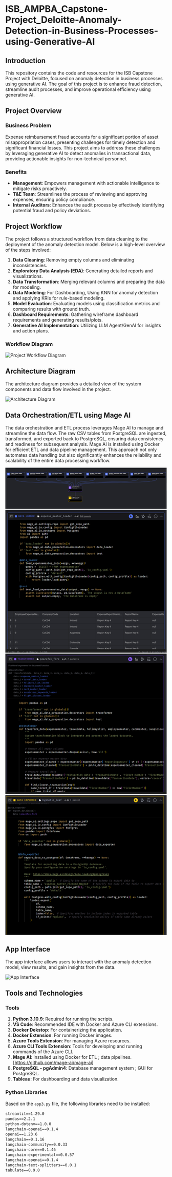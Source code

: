# ISB_AMPBA_Capstone-Project_Deloitte-Anomaly-Detection-in-Business-Processes-using-Generative-AI

## Introduction
This repository contains the code and resources for the ISB Capstone Project with Deloitte, focused on anomaly detection in business processes using generative AI. The goal of this project is to enhance fraud detection, streamline audit processes, and improve operational efficiency using generative AI.

## Project Overview
### Business Problem
Expense reimbursement fraud accounts for a significant portion of asset misappropriation cases, presenting challenges for timely detection and significant financial losses. This project aims to address these challenges by leveraging generative AI to detect anomalies in transactional data, providing actionable insights for non-technical personnel.

### Benefits
- **Management**: Empowers management with actionable intelligence to mitigate risks proactively.
- **T&E Team**: Streamlines the process of reviewing and approving expenses, ensuring policy compliance.
- **Internal Auditors**: Enhances the audit process by effectively identifying potential fraud and policy deviations.

## Project Workflow
The project follows a structured workflow from data cleaning to the deployment of the anomaly detection model. Below is a high-level overview of the steps involved:

1. **Data Cleaning**: Removing empty columns and eliminating inconsistencies.
2. **Exploratory Data Analysis (EDA)**: Generating detailed reports and visualizations.
3. **Data Transformation**: Merging relevant columns and preparing the data for modeling.
4. **Data Modeling**: For Dashboarding, Using KNN for anomaly detection and applying KRIs for rule-based modeling. 
5. **Model Evaluation**: Evaluating models using classification metrics and comparing results with ground truth.
6. **Dashboard Requirements**: Gathering wireframe dashboard requirements and generating results/plots.
7. **Generative AI Implementation**: Utilizing LLM Agent/GenAI for insights and action plans.

### Workflow Diagram
![Project Workflow Diagram](https://github.com/adarshb3/ISB_AMPBA_Capstone-Project_Deloitte-Anomlay-Detection-in-Business-Processes-using-Generative-AI/blob/main/images/Workflow%20diagram.12.png)

## Architecture Diagram
The architecture diagram provides a detailed view of the system components and data flow involved in the project.

![Architecture Diagram](https://github.com/adarshb3/ISB_AMPBA_Capstone-Project_Deloitte-Anomlay-Detection-in-Business-Processes-using-Generative-AI/blob/main/images/Architecture%20Diagram.drawio%20(2).png)

## Data Orchestration/ETL using Mage AI
The data orchestration and ETL process leverages Mage AI to manage and streamline the data flow. The raw CSV tables from PostgreSQL are ingested, transformed, and exported back to PostgreSQL, ensuring data consistency and readiness for subsequent analysis. Mage AI is installed using Docker for efficient ETL and data pipeline management. This approach not only automates data handling but also significantly enhances the reliability and scalability of the entire data processing workflow.

![Mage AI](https://github.com/adarshb3/ISB_AMPBA_Capstone-Project_Deloitte--Anomaly-Detection-in-Business-Processes-using-Generative-AI/blob/main/images/Mage%20AI%20Pipeline%20Flow%20chart.png)
![](https://github.com/adarshb3/ISB_AMPBA_Capstone-Project_Deloitte--Anomaly-Detection-in-Business-Processes-using-Generative-AI/blob/main/images/Data%20Loader_ETL.png)
![](https://github.com/adarshb3/ISB_AMPBA_Capstone-Project_Deloitte--Anomaly-Detection-in-Business-Processes-using-Generative-AI/blob/main/images/Transformation_ETL.png)
![](https://github.com/adarshb3/ISB_AMPBA_Capstone-Project_Deloitte--Anomaly-Detection-in-Business-Processes-using-Generative-AI/blob/main/images/Exporter_ETL.png)

## App Interface
The app interface allows users to interact with the anomaly detection model, view results, and gain insights from the data.

![App Interface](https://github.com/adarshb3/ISB_AMPBA_Capstone-Project_Deloitte-Anomlay-Detection-in-Business-Processes-using-Generative-AI/blob/main/images/App%20Interface%20Screenshot.png)

## Tools and Technologies

### Tools
1. **Python 3.10.9**: Required for running the scripts.
2. **VS Code**: Recommended IDE with Docker and Azure CLI extensions.
3. **Docker Dekstop**: For containerizing the application.
4. **Docker Extension**: For running Docker images.
5. **Azure Tools Extension**: For managing Azure resources.
6. **Azure CLI Tools Extension**: Tools for developing and running commands of the Azure CLI.
7. **Mage AI**: Installed using Docker for ETL ; data pipelines.[https://github.com/mage-ai/mage-ai]
8. **PostgreSQL - pgAdmin4**: Database management system ; GUI for PostgreSQL.
10. **Tableau**: For dashboarding and data visualization.

### Python Libraries
Based on the `app3.py` file, the following libraries need to be installed:
```text
streamlit==1.29.0
pandas==2.2.1
python-dotenv==1.0.0
langchain-openai==0.1.4
openai==1.23.6
langchain==0.1.16
langchain-community==0.0.33
langchain-core==0.1.46
langchain-experimental==0.0.57
langchain-openai==0.1.4
langchain-text-splitters==0.0.1
tabulate==0.9.0
